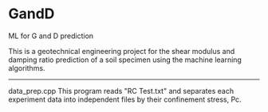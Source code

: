 # GandD
ML for G and D prediction

This is a geotechnical engineering project for the shear modulus and damping ratio prediction
of a soil specimen using the machine learning algorithms.

---
data_prep.cpp
This program reads "RC Test.txt" and separates each experiment data into independent files by their confinement stress, Pc.
